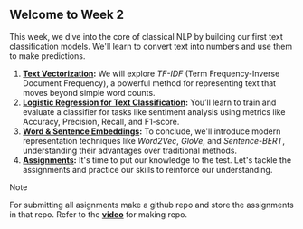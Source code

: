 ## Welcome to Week 2

This week, we dive into the core of classical NLP by building our first text classification models. We'll learn to convert text into numbers and use them to make predictions.

1. **[Text Vectorization](./Text%20Vectorization):** We will explore _TF-IDF_ (Term Frequency-Inverse Document Frequency), a powerful method for representing text that moves beyond simple word counts.
2. **[Logistic Regression for Text Classification](./Logistic%20Regression%20for%20Text%20Classification):** You’ll learn to train and evaluate a classifier for tasks like sentiment analysis using metrics like Accuracy, Precision, Recall, and F1-score.
3. **[Word & Sentence Embeddings](./Word%20&%20Sentence%20Embeddings):** To conclude, we'll introduce modern representation techniques like _Word2Vec_, _GloVe_, and _Sentence-BERT_, understanding their advantages over traditional methods.
4. **[Assignments](./Assignments):** It's time to put our knowledge to the test. Let's tackle the assignments and practice our skills to reinforce our understanding.

>[!Note]
For submitting all asignments make a github repo and store the assignments in that repo.
Refer to the [**video**](https://www.youtube.com/watch?v=PQsJR8ci3J0) for making repo.
